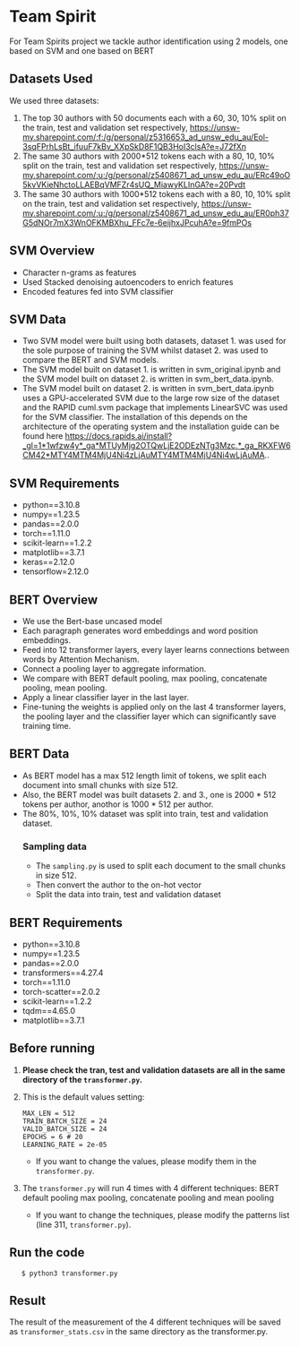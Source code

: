 # Team Spirit

For Team Spirits project we tackle author identification using 2 models, one based on SVM and one based on BERT

## Datasets Used
We used three datasets:
1. The top 30 authors with 50 documents each with a 60, 30, 10% split on the train, test and validation set respectively, https://unsw-my.sharepoint.com/:f:/g/personal/z5316653_ad_unsw_edu_au/Eol-3sqFPrhLsBt_ifuuF7kBv_XXpSkD8F1QB3HoI3clsA?e=J72fXn
2. The same 30 authors with 2000*512 tokens each with a 80, 10, 10% split on the train, test and validation set respectively, https://unsw-my.sharepoint.com/:u:/g/personal/z5408671_ad_unsw_edu_au/ERc49oO5kvVKieNhctoLLAEBqVMFZr4sUQ_MiawyKLInGA?e=20Pvdt
3. The same 30 authors with 1000*512 tokens each with a 80, 10, 10% split on the train, test and validation set respectively, https://unsw-my.sharepoint.com/:u:/g/personal/z5408671_ad_unsw_edu_au/ER0ph37G5dNOr7mX3WnOFKMBXhu_FFc7e-6eijhxJPcuhA?e=9fmPOs


## SVM Overview
+ Character n-grams as features
+ Used Stacked denoising autoencoders to enrich features
+ Encoded features fed into SVM classifier

## SVM Data
+ Two SVM model were built using both datasets, dataset 1. was used for the sole purpose of training the SVM whilst dataset 2. was used to compare the BERT and SVM models.
+ The SVM model built on dataset 1. is written in svm_original.ipynb and the SVM model built on dataset 2. is written in svm_bert_data.ipynb.
+ The SVM model built on dataset 2. is written in svm_bert_data.ipynb uses a GPU-accelerated SVM due to the large row size of the dataset and the RAPID cuml.svm package that implements LinearSVC was used for the SVM classifier. The installation of this depends on the architecture of the operating system and the installation guide can be found here https://docs.rapids.ai/install?_gl=1*1wfzw4y*_ga*MTUyMjg2OTQwLjE2ODEzNTg3Mzc.*_ga_RKXFW6CM42*MTY4MTM4MjU4Ni4zLjAuMTY4MTM4MjU4Ni4wLjAuMA..

## SVM Requirements
+ python==3.10.8
+ numpy==1.23.5
+ pandas==2.0.0
+ torch==1.11.0
+ scikit-learn==1.2.2
+ matplotlib==3.7.1
+ keras==2.12.0
+ tensorflow=2.12.0

## BERT Overview
+ We use the Bert-base uncased model​
+ Each paragraph generates word embeddings and word position embeddings.​
+ Feed into 12 transformer layers, every layer learns connections between words by Attention Mechanism.​
+ Connect a pooling layer to aggregate information.​
+ We compare with BERT default pooling, max pooling, concatenate pooling, mean pooling.
+ Apply a linear classifier layer in the last layer.​
+ Fine-tuning the weights is applied only on the last 4 transformer layers, the pooling layer and the classifier layer which can significantly save training time.

## BERT Data
+ As BERT model has a max 512 length limit of tokens, we split each document into small chunks with size 512.
+ Also, the BERT model was built datasets 2. and 3., one is 2000 * 512 tokens per author, anothor is 1000 * 512 per author.
+ The 80%, 10%, 10% dataset was split into train, test and validation dataset.
    ### Sampling data
    + The `sampling.py` is used to split each document to the small chunks in size 512.
    + Then convert the author to the on-hot vector
    + Split the data into train, test and validation dataset

## BERT Requirements
+ python==3.10.8
+ numpy==1.23.5
+ pandas==2.0.0
+ transformers==4.27.4
+ torch==1.11.0
+ torch-scatter==2.0.2
+ scikit-learn==1.2.2
+ tqdm==4.65.0
+ matplotlib==3.7.1

## Before running
1. <b> Please check the tran, test and validation datasets are all in the same directory of the `transformer.py`. </b>
2. This is the default values setting:

    ```
    MAX_LEN = 512
    TRAIN_BATCH_SIZE = 24
    VALID_BATCH_SIZE = 24
    EPOCHS = 6 # 20
    LEARNING_RATE = 2e-05
    ```
    * If you want to change the values, please modify them in the `transformer.py`.
3. The `transformer.py` will run 4 times with 4 different techniques: 
        BERT default pooling max pooling, concatenate pooling and mean pooling
    * If you want to change the techniques, please modify the patterns list (line 311, `transformer.py`).

## Run the code

```
   $ python3 transformer.py
```

## Result
The result of the measurement of the 4 different techniques will be saved as `transformer_stats.csv` in the same directory as the transformer.py.
